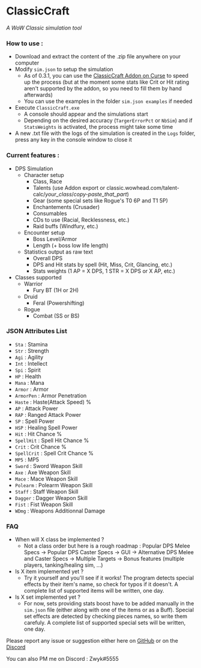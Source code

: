 # ClassicCraft
*A WoW Classic simulation tool*

### How to use :
- Download and extract the content of the .zip file anywhere on your computer
- Modify `sim.json` to setup the simulation
	- As of 0.3.1, you can use the [ClassicCraft Addon on Curse](https://www.curseforge.com/wow/addons/classiccraft) to speed up the process (but at the moment some stats like Crit or Hit rating aren't supported by the addon, so you need to fill them by hand afterwards)
	- You can use the examples in the folder `sim.json examples` if needed
- Execute `ClassicCraft.exe`
	- A console should appear and the simulations start
	- Depending on the desired accuracy (`TargerErrorPct` or `NbSim`) and if `StatsWeights` is activated, the process might take some time
- A new .txt file with the logs of the simulation is created in the `Logs` folder, press any key in the console window to close it

### Current features :
- DPS Simulation
	- Character setup
		- Class, Race
		- Talents (use Addon export or classic.wowhead.com/talent-calc/*your_class*/*copy-paste_that_part*)
		- Gear (some special sets like Rogue's T0 6P and T1 5P)
		- Enchantements (Crusader)
		- Consumables
		- CDs to use (Racial, Recklessness, etc.)
		- Raid buffs (Windfury, etc.)
	- Encounter setup
		- Boss Level/Armor
		- Length (+ boss low life length)
	- Statistics output as raw text
		- Overall DPS
		- DPS and Hit stats by spell (Hit, Miss, Crit, Glancing, etc.)
		- Stats weights (1 AP = X DPS, 1 STR = X DPS or X AP, etc.)
- Classes supported
	- Warrior
		- Fury BT (1H or 2H)
	- Druid
		- Feral (Powershifting)
	- Rogue
		- Combat (SS or BS)

### JSON Attributes List
- `Sta` : Stamina
- `Str` : Strength
- `Agi` : Agility
- `Int` : Intellect
- `Spi` : Spirit
- `HP` : Health
- `Mana` : Mana
- `Armor` : Armor
- `ArmorPen` : Armor Penetration
- `Haste` : Haste(Attack Speed) %
- `AP` : Attack Power
- `RAP` : Ranged Attack Power
- `SP` : Spell Power
- `HSP` : Healing Spell Power
- `Hit` : Hit Chance %
- `SpellHit` : Spell Hit Chance %
- `Crit` : Crit Chance %
- `SpellCrit` : Spell Crit Chance %
- `MP5` : MP5
- `Sword` : Sword Weapon Skill
- `Axe` : Axe Weapon Skill
- `Mace` : Mace Weapon Skill
- `Polearm` : Polearm Weapon Skill
- `Staff` : Staff Weapon Skill
- `Dagger` : Dagger Weapon Skill
- `Fist` : Fist Weapon Skill
- `WDmg` : Weapons Additionnal Damage

### FAQ
- When will X class be implemented ?
	- Not a class order but here is a rough roadmap : Popular DPS Melee Specs -> Popular DPS Caster Specs -> GUI -> Alternative DPS Melee and Caster Specs -> Multiple Targets -> Bonus features (multiple players, tanking/healing sim, ...)
- Is X item implemented yet ?
	- Try it yourself and you'll see if it works! The program detects special effects by their item's name, so check for typos if it doesn't. A complete list of supported items will be written, one day.
- Is X set implemented yet ?
	- For now, sets providing stats boost have to be added manually in the `sim.json` file (either along with one of the items or as a Buff). Special set effects are detected by checking pieces names, so write them carefuly. A complete list of supported special sets will be written, one day.


Please report any issue or suggestion either here on [GitHub](https://github.com/Zwyk/ClassicCraft/issues) or on the [Discord](https://discord.gg/tG4q7HE)

You can also PM me on Discord : Zwyk#5555
